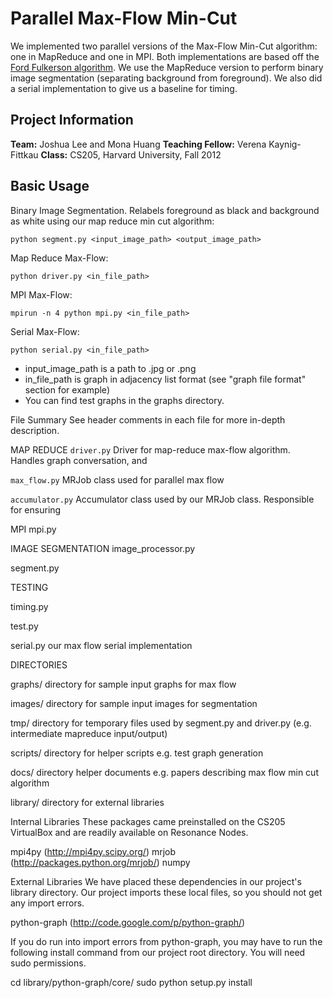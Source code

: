 # Parallel Max-Flow Min-Cut

We implemented two parallel versions of the Max-Flow Min-Cut algorithm: one in MapReduce and one in MPI. Both implementations are based off the [Ford Fulkerson algorithm](http://en.wikipedia.org/wiki/Ford%E2%80%93Fulkerson_algorithm). We use the MapReduce version to perform binary image segmentation (separating background from foreground). We also did a serial implementation to give us a baseline for timing.

## Project Information 

**Team:** Joshua Lee and Mona Huang
**Teaching Fellow:** Verena Kaynig-Fittkau
**Class:** CS205, Harvard University, Fall 2012

## Basic Usage

Binary Image Segmentation. Relabels foreground as black and background as white using our map reduce min cut algorithm:

	python segment.py <input_image_path> <output_image_path>

Map Reduce Max-Flow:

	python driver.py <in_file_path>

MPI Max-Flow:

	mpirun -n 4 python mpi.py <in_file_path>

Serial Max-Flow:
	
	python serial.py <in_file_path>

* input_image_path is a path to .jpg or .png
* in_file_path is graph in adjacency list format (see "graph file format" section for example)
* You can find test graphs in the graphs directory.

File Summary
See header comments in each file for more in-depth description.

MAP REDUCE
`driver.py`
Driver for map-reduce max-flow algorithm. Handles graph conversation, and 

`max_flow.py`
MRJob class used for parallel max flow

`accumulator.py`
Accumulator class used by our MRJob class. Responsible for ensuring 

MPI
mpi.py

IMAGE SEGMENTATION
image_processor.py

segment.py

TESTING

timing.py

test.py

serial.py
our max flow serial implementation

DIRECTORIES

graphs/
directory for sample input graphs for max flow

images/
directory for sample input images for segmentation

tmp/
directory for temporary files used by segment.py and driver.py (e.g. intermediate mapreduce input/output)

scripts/
directory for helper scripts e.g. test graph generation

docs/
directory helper documents e.g. papers describing max flow min cut algorithm

library/
directory for external libraries

Internal Libraries
These packages came preinstalled on the CS205 VirtualBox and are readily available on Resonance Nodes.

mpi4py (http://mpi4py.scipy.org/)
mrjob (http://packages.python.org/mrjob/)
numpy

External Libraries
We have placed these dependencies in our project's library directory. Our project imports these local files, so you should not get any import errors.

python-graph (http://code.google.com/p/python-graph/)

If you do run into import errors from python-graph, you may have to run the following install command from our project root directory. You will need sudo permissions.

<from project root>
cd library/python-graph/core/
sudo python setup.py install